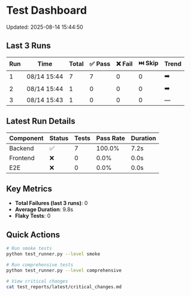 # Test Dashboard
Updated: 2025-08-14 15:44:50

## Last 3 Runs

| Run | Time | Total | ✅ Pass | ❌ Fail | ⏭️ Skip | Trend |
|-----|------|-------|---------|---------|---------|-------|
| 1 | 08/14 15:44 | 7 | 7 | 0 | 0 | ➡️ |
| 2 | 08/14 15:44 | 1 | 0 | 0 | 0 | ➡️ |
| 3 | 08/14 15:43 | 1 | 0 | 0 | 0 | — |

## Latest Run Details

| Component | Status | Tests | Pass Rate | Duration |
|-----------|--------|-------|-----------|----------|
| Backend | ✅ | 7 | 100.0% | 7.2s |
| Frontend | ❌ | 0 | 0.0% | 0.0s |
| E2E | ❌ | 0 | 0.0% | 0.0s |

## Key Metrics

- **Total Failures (last 3 runs)**: 0
- **Average Duration**: 9.8s
- **Flaky Tests**: 0

## Quick Actions

```bash
# Run smoke tests
python test_runner.py --level smoke

# Run comprehensive tests
python test_runner.py --level comprehensive

# View critical changes
cat test_reports/latest/critical_changes.md
```
